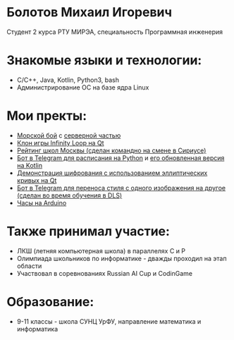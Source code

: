 # Болотов Михаил Игоревич
Студент 2 курса РТУ МИРЭА, специальность Программная инженерия

# Знакомые языки и технологии:
  - С/C++, Java, Kotlin, Python3, bash
  - Администрирование ОС на базе ядра Linux

# Мои пректы:
  - [Морской бой](https://github.com/Ky3He4iK/battleship_server) c [серверной частью](https://github.com/Ky3He4iK/battleship_server)
  - [Клон игры Infinity Loop на Qt](https://github.com/Ky3He4iK/InfinityLoopQt)
  - [Рейтинг школ Москвы (сделан командно на смене в Сириусе)](https://github.com/Ky3He4iK/Sirius_cleared)
  - [Бот в Telegram для расписания на Python](https://github.com/Ky3He4iK/Sesc-timetable-bot) и [его обновленная версия на Kotlin](https://github.com/Ky3He4iK/TimetableV3)
  - [Демонстрация шифрования с использованием эллиптических кривых на Qt](https://github.com/Ky3He4iK/ecc)
  - [Бот в Telegram для переноса стиля с одного изображения на другое (сделан во время обучения в DLS)](https://github.com/Ky3He4iK/DLSw2_bot_stype)
  - [Часы на Arduino](https://github.com/Ky3He4iK/clocks_arduino)
 
# Также принимал участие:
  - ЛКШ (летняя компьютерная школа) в параллелях C и P
  - Олимпиада школьников по информатике - дважды проходил на этап области 
  - Участвовал в соревнованиях Russian AI Cup и CodinGame
  
  
# Образование:
  - 9-11 классы - школа СУНЦ УрФУ, направление математика и информатика
